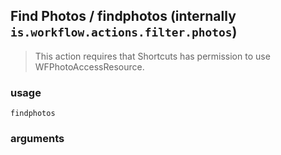 
## Find Photos / findphotos (internally `is.workflow.actions.filter.photos`)


> This action requires that Shortcuts has permission to use WFPhotoAccessResource.

### usage
`findphotos `

### arguments

